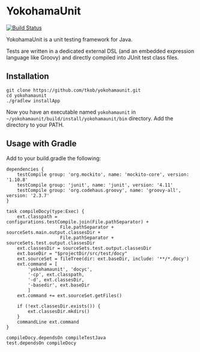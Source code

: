 # YokohamaUnit

[![Build Status](https://travis-ci.org/tkob/yokohamaunit.svg?branch=master)](https://travis-ci.org/tkob/yokohamaunit)

YokohamaUnit is a unit testing framework for Java.

Tests are written in a dedicated external DSL (and an embedded expression
language like Groovy) and directly compiled into JUnit test class files.

## Installation
```
git clone https://github.com/tkob/yokohamaunit.git
cd yokohamaunit
./gradlew installApp
```

Now you have an executable named `yokohamaunit` in
`~/yokohamaunit/build/install/yokohamaunit/bin` directory.
Add the directory to your PATH.

## Usage with Gradle

Add to your build.gradle the following:

```
dependencies {
    testCompile group: 'org.mockito', name: 'mockito-core', version: '1.10.8'
    testCompile group: 'junit', name: 'junit', version: '4.11'
    testCompile group: 'org.codehaus.groovy', name: 'groovy-all', version: '2.3.7'
}

task compileDocy(type:Exec) {
    ext.classpath = configurations.testCompile.join(File.pathSeparator) +
                    File.pathSeparator + sourceSets.main.output.classesDir +
                    File.pathSeparator + sourceSets.test.output.classesDir
    ext.classesDir = sourceSets.test.output.classesDir
    ext.baseDir = "$projectDir/src/test/docy"
    ext.sourceSet = fileTree(dir: ext.baseDir, include: '**/*.docy')
    ext.command = [
        'yokohamaunit', 'docyc',
        '-cp', ext.classpath,
        '-d', ext.classesDir,
        '-basedir', ext.baseDir
        ]
    ext.command += ext.sourceSet.getFiles()

    if (!ext.classesDir.exists()) {
        ext.classesDir.mkdirs()
    }
    commandLine ext.command
}

compileDocy.dependsOn compileTestJava
test.dependsOn compileDocy
```
